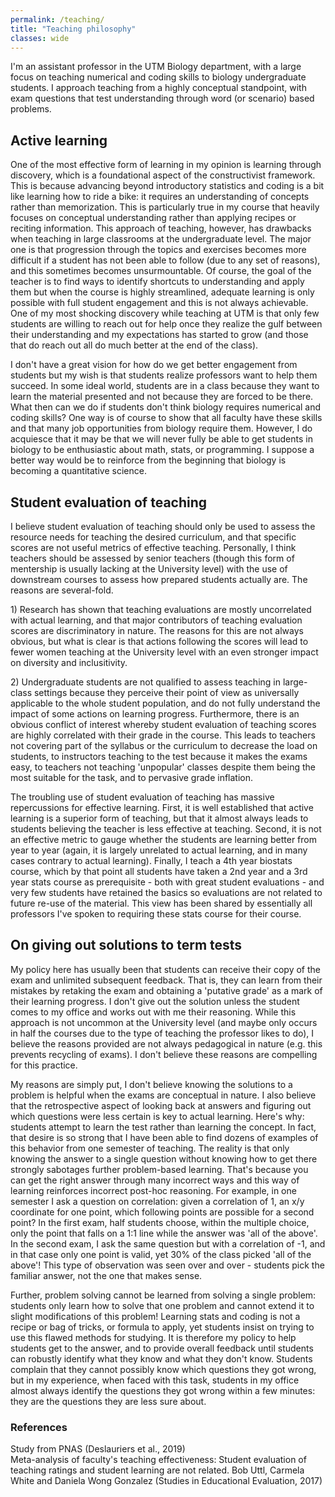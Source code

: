 ```yaml
---
permalink: /teaching/
title: "Teaching philosophy"
classes: wide
---
```

I'm an assistant professor in the UTM Biology department, with a large focus on teaching numerical and coding skills to biology undergraduate students. I approach teaching from a highly conceptual standpoint, with exam questions that test understanding through word (or scenario) based problems. <br>
<h2>Active learning</h2>
One of the most effective form of learning in my opinion is learning through discovery, which is a foundational aspect of the constructivist framework. This is because advancing beyond introductory statistics and coding is a bit like learning how to ride a bike: it requires an understanding of concepts rather than memorization. This is particularly true in my course that heavily focuses on conceptual understanding rather than applying recipes or reciting information. This approach of teaching, however, has drawbacks when teaching in large classrooms at the undergraduate level. The major one is that progression through the topics and exercises becomes more difficult if a student has not been able to follow (due to any set of reasons), and this sometimes becomes unsurmountable. Of course, the goal of the teacher is to find ways to identify shortcuts to understanding and apply them but when the course is highly streamlined, adequate learning is only possible with full student engagement and this is not always achievable. One of my most shocking discovery while teaching at UTM is that only few students are willing to reach out for help once they realize the gulf between their understanding and my expectations has started to grow (and those that do reach out all do much better at the end of the class).

I don't have a great vision for how do we get better engagement from students but my wish is that students realize professors want to help them succeed. In some ideal world, students are in a class because they want to learn the material presented and not because they are forced to be there. What then can we do if students don't think biology requires numerical and coding skills? One way is of course to show that all faculty have these skills and that many job opportunities from biology require them. However, I do acquiesce that it may be that we will never fully be able to get students in biology to be enthusiastic about math, stats, or programming. I suppose a better way would be to reinforce from the beginning that biology is becoming a quantitative science.

<h2>Student evaluation of teaching</h2>
I believe student evaluation of teaching should only be used to assess the resource needs for teaching the desired curriculum, and that specific scores are not useful metrics of effective teaching. Personally, I think teachers should be assessed by senior teachers (though this form of mentership is usually lacking at the University level) with the use of downstream courses to assess how prepared students actually are. The reasons are several-fold.<br>
<p>
1) Research has shown that teaching evaluations are mostly uncorrelated with actual learning, and that major contributors of teaching evaluation scores are discriminatory in nature. The reasons for this are not always obvious, but what is clear is that actions following the scores will lead to fewer women teaching at the University level with an even stronger impact on diversity and inclusitivity. 
<p>    
2) Undergraduate students are not qualified to assess teaching in large-class settings because they perceive their point of view as universally applicable to the whole student population, and do not fully understand the impact of some actions on learning progress. Furthermore, there is an obvious conflict of interest whereby student evaluation of teaching scores are highly correlated with their grade in the course. This leads to teachers not covering part of the syllabus or the curriculum to decrease the load on students, to instructors teaching to the test because it makes the exams easy, to teachers not teaching 'unpopular' classes despite them being the most suitable for the task, and to pervasive grade inflation.
<p>    
The troubling use of student evaluation of teaching has massive repercussions for effective learning. First, it is well established that active learning is a superior form of teaching, but that it almost always leads to students believing the teacher is less effective at teaching. Second, it is not an effective metric to gauge whether the students are learning better from year to year (again, it is largely unrelated to actual learning, and in many cases contrary to actual learning). Finally, I teach a 4th year biostats course, which by that point all students have taken a 2nd year and a 3rd year stats course as prerequisite - both with great student evaluations - and very few students have retained the basics so evaluations are not related to future re-use of the material. This view has been shared by essentially all professors I've spoken to requiring these stats course for their course.

<h2>On giving out solutions to term tests</h2>
My policy here has usually been that students can receive their copy of the exam and unlimited subsequent feedback. That is, they can learn from their mistakes by retaking the exam and obtaining a 'putative grade' as a mark of their learning progress. I don't give out the solution unless the student comes to my office and works out with me their reasoning. While this approach is not uncommon at the University level (and maybe only occurs in half the courses due to the type of teaching the professor likes to do), I believe the reasons provided are not always pedagogical in nature (e.g. this prevents recycling of exams). I don't believe these reasons are compelling for this practice.
<p>
My reasons are simply put, I don't believe knowing the solutions to a problem is helpful when the exams are conceptual in nature. I also believe that the retrospective aspect of looking back at answers and figuring out which questions were less certain is key to actual learning. Here's why: students attempt to learn the test rather than learning the concept. In fact, that desire is so strong that I have been able to find dozens of examples of this behavior from one semester of teaching. The reality is that only knowing the answer to a single question without knowing how to get there strongly sabotages further problem-based learning. That's because you can get the right answer through many incorrect ways and this way of learning reinforces incorrect post-hoc reasoning. For example, in one semester I ask a question on correlation: given a correlation of 1, an x/y coordinate for one point, which following points are possible for a second point? In the first exam, half students choose, within the multiple choice, only the point that falls on a 1:1 line while the answer was 'all of the above'. In the second exam, I ask the same question but with a correlation of -1, and in that case only one point is valid, yet 30% of the class picked 'all of the above'! This type of observation was seen over and over - students pick the familiar answer, not the one that makes sense.
<p>    
Further, problem solving cannot be learned from solving a single problem: students only learn how to solve that one problem and cannot extend it to slight modifications of this problem! Learning stats and coding is not a recipe or bag of tricks, or formula to apply, yet students insist on trying to use this flawed methods for studying. It is therefore my policy to help students get to the answer, and to provide overall feedback until students can robustly identify what they know and what they don't know. Students complain that they cannot possibly know which questions they got wrong, but in my experience, when faced with this task, students in my office almost always identify the questions they got wrong within a few minutes: they are the questions they are less sure about.

<h3>References</h3>
Study from PNAS (Deslauriers et al., 2019) 
<br>
Meta-analysis of faculty's teaching effectiveness: Student evaluation of teaching ratings and student learning are not related.   Bob Uttl, Carmela White and Daniela Wong Gonzalez (Studies in Educational Evaluation, 2017) 
